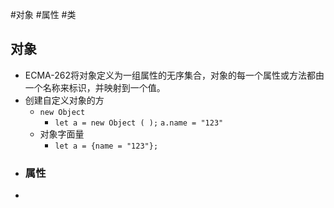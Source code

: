 #对象 #属性 #类
## 对象
- ECMA-262将对象定义为一组属性的无序集合，对象的每一个属性或方法都由一个名称来标识，并映射到一个值。
- 创建自定义对象的方
     - `new Object`
          - `let a = new Object ( );` `a.name = "123"`
     - 对象字面量
          - `let a = {name = "123"};`
- ### 属性
- 